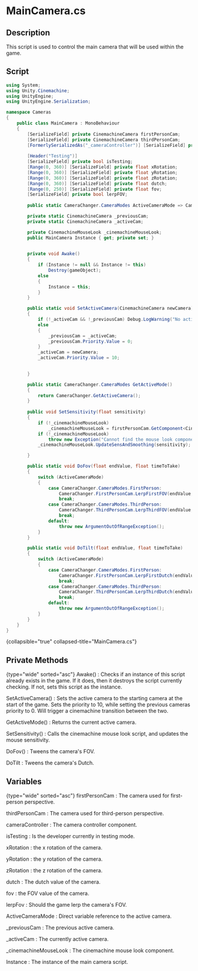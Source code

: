# MainCamera.cs
<show-structure depth="2" />

## Description
This script is used to control the main camera that will be used within the game.
## Script
```C#
using System;
using Unity.Cinemachine;
using UnityEngine;
using UnityEngine.Serialization;

namespace Cameras
{
    public class MainCamera : MonoBehaviour
    {
        [SerializeField] private CinemachineCamera firstPersonCam;
        [SerializeField] private CinemachineCamera thirdPersonCam;
        [FormerlySerializedAs("_cameraController")] [SerializeField] private CameraController cameraController;
        
        [Header("Testing")]
        [SerializeField] private bool isTesting;
        [Range(0, 360)] [SerializeField] private float xRotation;
        [Range(0, 360)] [SerializeField] private float yRotation;
        [Range(0, 360)] [SerializeField] private float zRotation;
        [Range(0, 360)] [SerializeField] private float dutch;
        [Range(0, 250)] [SerializeField] private float fov;
        [SerializeField] private bool lerpFOV;
        
        public static CameraChanger.CameraModes ActiveCameraMode => CameraChanger.GetActiveCamera();

        private static CinemachineCamera _previousCam;
        private static CinemachineCamera _activeCam;

        private CinemachineMouseLook _cinemachineMouseLook;
        public MainCamera Instance { get; private set; }

        
        private void Awake()
        {
            if (Instance != null && Instance != this)
                Destroy(gameObject);
            else
            {
                Instance = this;
            }
        }

        public static void SetActiveCamera(CinemachineCamera newCamera)
        {
            if (!_activeCam && !_previousCam) Debug.LogWarning("No active cam or previous cam assigned");
            else
            {
                _previousCam = _activeCam;
                _previousCam.Priority.Value = 0;
            }
            _activeCam = newCamera;
            _activeCam.Priority.Value = 10;
 

        }

        public static CameraChanger.CameraModes GetActiveMode()
        {
            return CameraChanger.GetActiveCamera();
        }
        
        public void SetSensitivity(float sensitivity)
        {
            if (!_cinemachineMouseLook)
                _cinemachineMouseLook = firstPersonCam.GetComponent<CinemachineMouseLook>();
            if (!_cinemachineMouseLook)
                throw new Exception("Cannot find the mouse look component!");
            _cinemachineMouseLook.UpdateSensAndSmoothing(sensitivity);

        }

        public static void DoFov(float endValue, float timeToTake)
        {
            switch (ActiveCameraMode)
            {   
                case CameraChanger.CameraModes.FirstPerson:
                    CameraChanger.FirstPersonCam.LerpFirstFOV(endValue, timeToTake);
                    break;
                case CameraChanger.CameraModes.ThirdPerson:
                    CameraChanger.ThirdPersonCam.LerpThirdFOV(endValue, timeToTake);
                    break;
                default:
                    throw new ArgumentOutOfRangeException();
            }
        }

        public static void DoTilt(float endValue, float timeToTake)
        {
            switch (ActiveCameraMode)
            {
                case CameraChanger.CameraModes.FirstPerson:
                    CameraChanger.FirstPersonCam.LerpFirstDutch(endValue, timeToTake);
                    break;
                case CameraChanger.CameraModes.ThirdPerson:
                    CameraChanger.ThirdPersonCam.LerpThirdDutch(endValue, timeToTake);
                    break;
                default:
                    throw new ArgumentOutOfRangeException();
            }
        }        
    }
}

```
{collapsible="true" collapsed-title="MainCamera.cs"}

## Private Methods
{type="wide" sorted="asc"}
Awake()
: Checks if an instance of this script already exists in the game.
If it does, then it destroys the script currently checking.
If not, sets this script as the instance.

SetActiveCamera()
: Sets the active camera to the starting camera at the start of the game.
Sets the priority to 10, while setting the previous cameras priority to 0.
Will trigger a cinemachine transition between the two.

GetActiveMode()
: Returns the current active camera.

SetSensitivity()
: Calls the cinemachine mouse look script, and updates the mouse sensitivity.

DoFov()
: Tweens the camera's FOV.

DoTilt
: Tweens the camera's Dutch.

## Variables
{type="wide" sorted="asc"}
firstPersonCam
: The camera used for first-person perspective.

thirdPersonCam
: The camera used for third-person perspective.

cameraController
: The camera controller component.

isTesting
: Is the developer currently in testing mode.

xRotation
: the x rotation of the camera.

yRotation
: the y rotation of the camera.

zRotation
: the z rotation of the camera.

dutch
: The dutch value of the camera.

fov
: the FOV value of the camera.

lerpFov
: Should the game lerp the camera's FOV.

ActiveCameraMode
: Direct variable reference to the active camera.

_previousCam
: The previous active camera.

_activeCam
: The currently active camera.

_cinemachineMouseLook
: The cinemachine mouse look component.

Instance
: The instance of the main camera script.
